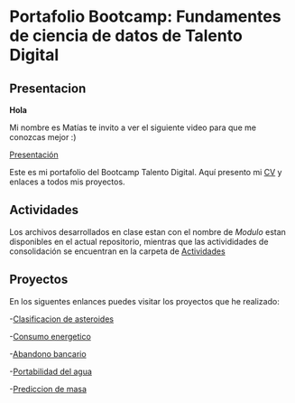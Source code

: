 # Portafolio Bootcamp: Fundamentes de ciencia de datos de Talento Digital

## Presentacion

**Hola**

Mi nombre es Matías te invito a ver el siguiente video para que me conozcas mejor :)

[Presentación](https://www.youtube.com/watch?v=ljwfiwztIQI)

Este es mi portafolio del Bootcamp Talento Digital. Aquí presento mi [CV]() y enlaces a todos mis proyectos.

## Actividades

Los archivos desarrollados en clase estan con el nombre de *Modulo* estan disponibles en el actual repositorio, mientras que las activididades de consolidación se encuentran en la carpeta de [Actividades](https://github.com/MattZG/Portafolio-Bootcamp-Talento-Digital/tree/main/ActConBC)

## Proyectos

En los siguentes enlances puedes visitar los proyectos que he realizado:

-[Clasificacion de asteroides](https://github.com/MattZG/Asteroid_Classification)

-[Consumo energetico](https://github.com/MattZG/Energy_consumption)

-[Abandono bancario](https://github.com/MattZG/Churn_Bank)

-[Portabilidad del agua](https://github.com/MattZG/Water_Potability)

-[Prediccion de masa](https://github.com/MattZG/Mass_Prediction)
